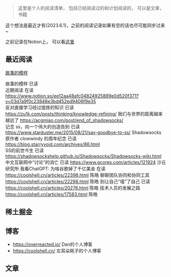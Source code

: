 > 这里是个人的阅读清单， 包括已经阅读过的和计划阅读的， 可以是文章，书籍

这个想法是最近才有(2023.6.1)，之前的阅读记录如果有空的话也尽可能同步过来~

之前记录在Notion上， 可以看[这里](https://www.notion.so/keq/2369e459412f45a7a7774def32277905)

## 最近阅读

[故事的模样](https://www.jianshu.com/p/848998bc8570)

故事的模样	已读		
近期阅读	在读	https://www.notion.so/ee12aa48afc04824925889e0d520f371?v=03d7a9f0c23848e3bd452ed9406f9e35	
反对直接学习经过提炼的知识	已读	https://zu1k.com/posts/thinking/knowledge-refining/	
我们与世界的距离越来越远了		https://acgmiao.com/post/end_of_shadowsocks/	
记念 ss，向一个伟大的创造告别	已读	https://www.starduster.me/2015/08/21/say-goodbye-to-ss/	
Shadowsocks 原作者 clowwindy 的周年纪念	已读	https://blog.starryvoid.com/archives/86.html	
SS的前世今生	已读	https://shadowsockshelp.github.io/Shadowsocks/Shadowsocks-wiki.html	
中文互联网中“讨论”的消亡	已读	https://www.gcores.com/articles/121924	沙丘研究所
我看ChatGPT: 为啥谷歌掉了千亿美金	在读	https://coolshell.cn/articles/22398.html	陈皓
聊聊团队协同和协同工具		https://coolshell.cn/articles/22298.html	陈皓
别让自己“墙”了自己	已读	https://coolshell.cn/articles/20276.html	陈皓
技术人员的发展之路		https://coolshell.cn/articles/17583.html	陈皓

## 稀土掘金



## 博客

- https://overreacted.io/  Dan的个人博客
- https://coolshell.cn/ 左耳朵耗子的个人博客


## 文章
